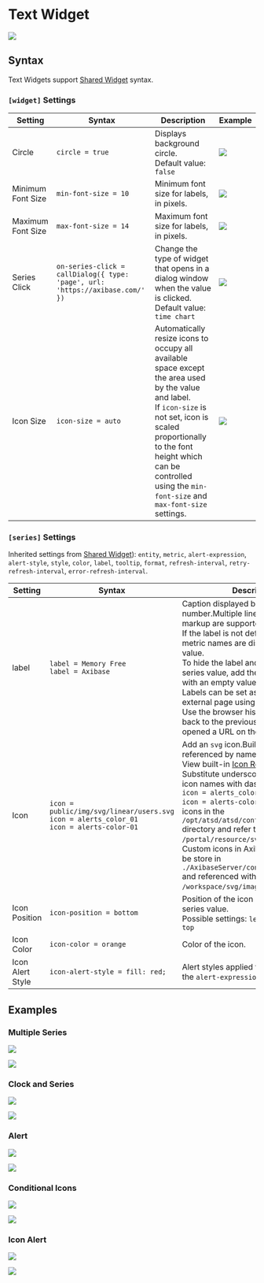 # Text Widget

![](./images/text-widget-6.png)

## Syntax

Text Widgets support [Shared Widget](../shared/README.md) syntax.

### `[widget]` Settings

Setting|Syntax|Description|Example
--|--|--|--
|Circle|`circle = true`|Displays background circle.<br>Default value: `false`|[![](./images/button.png)](https://apps.axibase.com/chartlab/7e91b333/9/)|
|Minimum Font Size|`min-font-size = 10`|Minimum font size for labels, in pixels.|[![](./images/button.png)](https://apps.axibase.com/chartlab/7e91b333/10/)|
|Maximum Font Size|`max-font-size = 14`|Maximum font size for labels, in pixels.|[![](./images/button.png)](https://apps.axibase.com/chartlab/7e91b333/10/)|
|Series Click|`on-series-click = callDialog({ type: 'page', url: 'https://axibase.com/' })`|Change the type of widget that opens in a dialog window when the value is clicked.<br>Default value: `time chart`|[![](./images/button.png)](https://apps.axibase.com/chartlab/5ab66ecf/13/)|
|Icon Size|`icon-size = auto`|Automatically resize icons to occupy all available space except the area used by the value and label.<br>If `icon-size` is not set, icon is scaled proportionally to the font height which can be controlled using the `min-font-size` and `max-font-size` settings.|[![](./images/button.png)](https://apps.axibase.com/chartlab/ed1f7adf/2/)|

### `[series]` Settings

Inherited settings from [Shared Widget](../shared/README.md)): `entity`, `metric`, `alert-expression`, `alert-style`, `style`, `color`, `label`, `tooltip`, `format`, `refresh-interval`, `retry-refresh-interval`, `error-refresh-interval`.

Setting|Syntax|Description|Example
--|--|--|--
|label|`label = Memory Free`<br>`label = Axibase`|Caption displayed below the number.Multiple lines and HTML markup are supported.<br>If the label is not defined, entity and metric names are displayed below the value.<br>To hide the label and display only the series value, add the `label =` setting with an empty value.<br>Labels can be set as a link to an external page using HTML.<br>Use the browser history buttons to go back to the previous page if you opened a URL on the same page.|[![](./images/button.png)](https://apps.axibase.com/chartlab/7e91b333/11/)<br>[![](./images/button.png)](https://apps.axibase.com/chartlab/5ab66ecf/13/)|
|Icon|`icon = public/img/svg/linear/users.svg`<br>`icon = alerts_color_01`<br>`icon = alerts-color-01`|Add an `svg` icon.Built-in icons can be referenced by name.<br>View built-in [Icon Reference Sheet](../pie-chart/resources/atsd-embedded-icons.pdf).<br>Substitute underscores (`_`) in built-in icon names with dashes(`-`):<br>`icon = alerts_color_07`<br>`icon = alerts-color-07`. Place custom icons in the `/opt/atsd/atsd/conf/portal/svg` directory and refer to them with the `/portal/resource/svg/image` `.svg` path.<br>Custom icons in Axibase Server must be store in `./AxibaseServer/config/workspace/svg` and referenced with `/workspace/svg/image` `.svg` path.|[![](./images/button.png)](https://apps.axibase.com/chartlab/f95d6995)<br>[![](./images/button.png)](https://apps.axibase.com/chartlab/f95d6995/6/)|
|Icon Position|`icon-position = bottom`|Position of the icon relative to the series value.<br>Possible settings: `left`, `right`, `bottom`, `top`|[![](./images/button.png)](https://apps.axibase.com/chartlab/f95d6995/2/)|
|Icon Color|`icon-color = orange`|Color of the icon.|[![](./images/button.png)](https://apps.axibase.com/chartlab/f95d6995/3/)|
|Icon Alert Style|`icon-alert-style = fill: red;`|Alert styles applied to the icon when the `alert-expression` is satisfied.|[![](./images/button.png)](https://apps.axibase.com/chartlab/7e91b333/21/)|

## Examples

### Multiple Series

![](./images/text-widget-3.png)

[![](./images/button.png)](https://apps.axibase.com/chartlab/7e91b333/4/)

### Clock and Series

![](./images/text-clock-widget.png)

[![](./images/button.png)](https://apps.axibase.com/chartlab/7e91b333/14/)

### Alert

![](./images/text-widget-1.png)

[![](./images/button.png)](https://apps.axibase.com/chartlab/7e91b333/2/)

### Conditional Icons

![](./images/text-widget-5.png)

[![](./images/button.png)](https://apps.axibase.com/chartlab/958bc64b/2/)

### Icon Alert

![](./images/text-widget-6.png)

[![](./images/button.png)](https://apps.axibase.com/chartlab/56623934/3/)